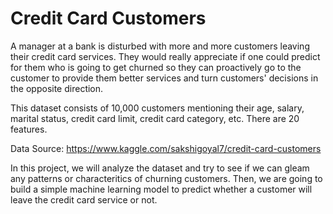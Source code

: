 # Credit Card Customers
A manager at a bank is disturbed with more and more customers leaving their credit card services. They would really appreciate if one could predict for them who is going to get churned so they can proactively go to the customer to provide them better services and turn customers' decisions in the opposite direction.

This dataset consists of 10,000 customers mentioning their age, salary, marital status, credit card limit, credit card category, etc. There are 20 features.

Data Source:
https://www.kaggle.com/sakshigoyal7/credit-card-customers

In this project, we will analyze the dataset and try to see if we can gleam any patterns or characteritics of churning customers. Then, we are going to build a simple machine learning model to predict whether a customer will leave the credit card service or not.
